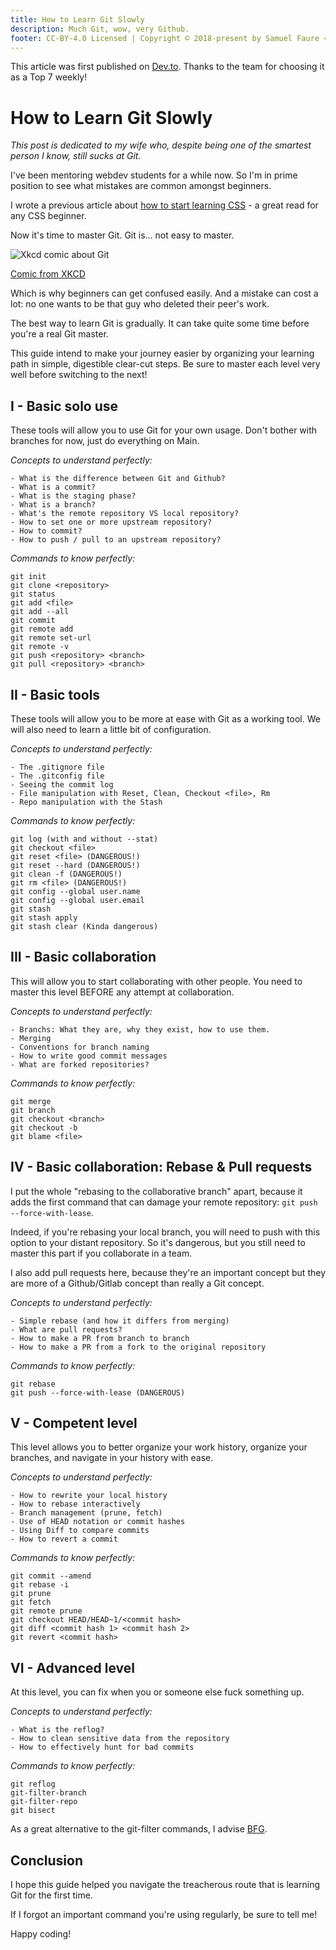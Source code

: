 ```yaml
---
title: How to Learn Git Slowly
description: Much Git, wow, very Github.
footer: CC-BY-4.0 Licensed | Copyright © 2018-present by Samuel Faure <3
---
```


This article was first published on [Dev.to](https://dev.to/samuelfaure/how-to-learn-git-slowly-38fa). Thanks to the team for choosing it as a Top 7 weekly!

# How to Learn Git Slowly

*This post is dedicated to my wife who, despite being one of the smartest person I know, still sucks at Git.*

I've been mentoring webdev students for a while now. So I'm in prime position to see what mistakes are common amongst beginners.

I wrote a previous article about [how to start learning CSS](./HowToStartCss) - a great read for any CSS beginner.

Now it's time to master Git. Git is... not easy to master.

![Xkcd comic about Git](/images/xkcd_git.png)

[Comic from XKCD](https://xkcd.com/)

Which is why beginners can get confused easily. And a mistake can cost a lot: no one wants to be that guy who deleted their peer's work.

The best way to learn Git is gradually. It can take quite some time before you're a real Git master.

This guide intend to make your journey easier by organizing your learning path in simple, digestible clear-cut steps. Be sure to master each level very well before switching to the next!

## I - Basic solo use

These tools will allow you to use Git for your own usage. Don't bother with branches for now, just do everything on Main.

*Concepts to understand perfectly:*
```
- What is the difference between Git and Github?
- What is a commit?
- What is the staging phase?
- What is a branch?
- What's the remote repository VS local repository?
- How to set one or more upstream repository?
- How to commit?
- How to push / pull to an upstream repository?
```

*Commands to know perfectly:*
```
git init
git clone <repository>
git status
git add <file>
git add --all
git commit
git remote add
git remote set-url
git remote -v
git push <repository> <branch>
git pull <repository> <branch>
```

## II - Basic tools

These tools will allow you to be more at ease with Git as a working tool. We will also need to learn a little bit of configuration.

*Concepts to understand perfectly:*
```
- The .gitignore file
- The .gitconfig file
- Seeing the commit log
- File manipulation with Reset, Clean, Checkout <file>, Rm
- Repo manipulation with the Stash
```

*Commands to know perfectly:*
```
git log (with and without --stat)
git checkout <file>
git reset <file> (DANGEROUS!)
git reset --hard (DANGEROUS!)
git clean -f (DANGEROUS!)
git rm <file> (DANGEROUS!)
git config --global user.name
git config --global user.email
git stash
git stash apply
git stash clear (Kinda dangerous)
```

## III - Basic collaboration

This will allow you to start collaborating with other people. You need to master this level BEFORE any attempt at collaboration.

*Concepts to understand perfectly:*
```
- Branchs: What they are, why they exist, how to use them.
- Merging
- Conventions for branch naming
- How to write good commit messages
- What are forked repositories?
```

*Commands to know perfectly:*
```
git merge
git branch
git checkout <branch>
git checkout -b
git blame <file>
```

## IV - Basic collaboration: Rebase & Pull requests

I put the whole "rebasing to the collaborative branch" apart, because it adds the first command that can damage your remote repository: `git push --force-with-lease`.

Indeed, if you're rebasing your local branch, you will need to push with this option to your distant repository. So it's dangerous, but you still need to master this part if you collaborate in a team.

I also add pull requests here, because they're an important concept but they are more of a Github/Gitlab concept than really a Git concept.

*Concepts to understand perfectly:*
```
- Simple rebase (and how it differs from merging)
- What are pull requests?
- How to make a PR from branch to branch
- How to make a PR from a fork to the original repository
```

*Commands to know perfectly:*
```
git rebase
git push --force-with-lease (DANGEROUS)
```

## V - Competent level

This level allows you to better organize your work history, organize your branches, and navigate in your history with ease.

*Concepts to understand perfectly:*
```
- How to rewrite your local history
- How to rebase interactively
- Branch management (prune, fetch)
- Use of HEAD notation or commit hashes
- Using Diff to compare commits
- How to revert a commit
```

*Commands to know perfectly:*
```
git commit --amend
git rebase -i
git prune
git fetch
git remote prune
git checkout HEAD/HEAD~1/<commit hash>
git diff <commit hash 1> <commit hash 2>
git revert <commit hash>
```

## VI - Advanced level

At this level, you can fix when you or someone else fuck something up.

*Concepts to understand perfectly:*
```
- What is the reflog?
- How to clean sensitive data from the repository
- How to effectively hunt for bad commits
```

*Commands to know perfectly:*
```
git reflog
git-filter-branch
git-filter-repo
git bisect
```

As a great alternative to the git-filter commands, I advise [BFG](https://rtyley.github.io/bfg-repo-cleaner/).

## Conclusion

I hope this guide helped you navigate the treacherous route that is learning Git for the first time.

If I forgot an important command you're using regularly, be sure to tell me!

Happy coding!
